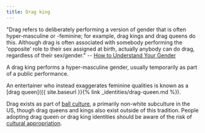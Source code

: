 ```yaml
---
title: Drag king
---
```


"Drag refers to deliberately performing a version of gender that is often hyper-masculine or -feminine; for example, drag kings and drag queens do this. Although drag is often associated with somebody performing the 'opposite' role to their sex assigned at birth, actually anybody can do drag, regardless of their sex/gender." -- [How to Understand Your Gender](https://books.google.co.uk/books?id=EdspDwAAQBAJ)

A drag king performs a hyper-masculine gender, usually temporarily as part of a public performance.

An entertainer who instead exaggerates feminine qualities is known as a [drag queen]({{ site.baseurl }}{% link _identities/drag-queen.md %}).

Drag exists as part of [ball culture](https://en.wikipedia.org/wiki/Ball_culture), a primarily non-white subculture in the US, though drag queens and kings also exist outside of this tradition. People adopting drag queen or drag king identities should be aware of the risk of [cultural appropriation](https://en.wikipedia.org/wiki/Cultural_appropriation).